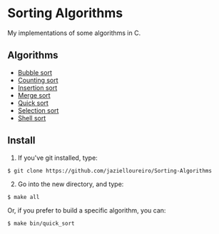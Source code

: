 # Sorting Algorithms

My implementations of some algorithms in C.

## Algorithms

- [Bubble sort](https://github.com/jazielloureiro/Sorting-Algorithms/blob/master/src/bubble_sort.c)
- [Counting sort](https://github.com/jazielloureiro/Sorting-Algorithms/blob/master/src/counting_sort.c)
- [Insertion sort](https://github.com/jazielloureiro/Sorting-Algorithms/blob/master/src/insertion_sort.c)
- [Merge sort](https://github.com/jazielloureiro/Sorting-Algorithms/blob/master/src/merge_sort.c)
- [Quick sort](https://github.com/jazielloureiro/Sorting-Algorithms/blob/master/src/quick_sort.c)
- [Selection sort](https://github.com/jazielloureiro/Sorting-Algorithms/blob/master/src/selection_sort.c)
- [Shell sort](https://github.com/jazielloureiro/Sorting-Algorithms/blob/master/src/shell_sort.c)

## Install

1. If you've git installed, type:

`$ git clone https://github.com/jazielloureiro/Sorting-Algorithms`

2. Go into the new directory, and type:

`$ make all`

Or, if you prefer to build a specific algorithm, you can:

`$ make bin/quick_sort`
